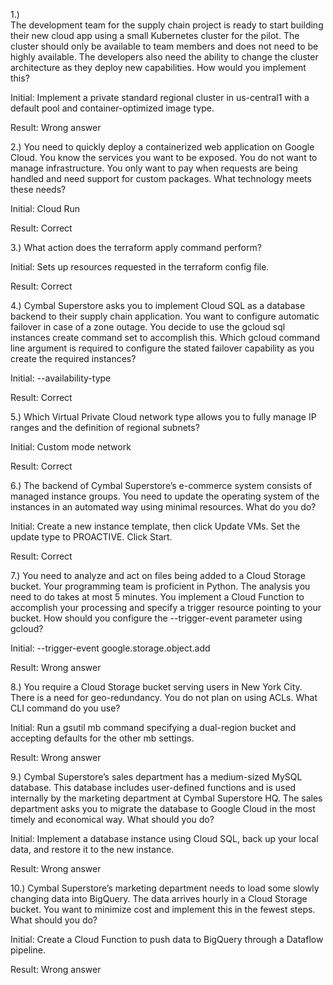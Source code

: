 1.)  
The development team for the supply chain project is ready to start building their new cloud app using a small Kubernetes cluster for the pilot. The cluster should only be available to team members and does not need to be highly available. The developers also need the ability to change the cluster architecture as they deploy new capabilities. How would you implement this?

Initial:
Implement a private standard regional cluster in us-central1 with a default pool and container-optimized image type.

Result: Wrong answer


2.)
You need to quickly deploy a containerized web application on Google Cloud. You know the services you want to be exposed. You do not want to manage infrastructure. You only want to pay when requests are being handled and need support for custom packages. What technology meets these needs?

Initial:
Cloud Run

Result: Correct

3.)
What action does the terraform apply command perform?

Initial:
Sets up resources requested in the terraform config file.

Result:
Correct


4.)
Cymbal Superstore asks you to implement Cloud SQL as a database backend to their supply chain application. You want to configure automatic failover in case of a zone outage. You decide to use the gcloud sql instances create command set to accomplish this. Which gcloud command line argument is required to configure the stated failover capability as you create the required instances?

Initial:
--availability-type

Result: Correct


5.) 
Which Virtual Private Cloud network type allows you to fully manage IP ranges and the definition of regional subnets?

Initial:
Custom mode network

Result:
Correct


6.) 
The backend of Cymbal Superstore’s e-commerce system consists of managed instance groups. You need to update the operating system of the instances in an automated way using minimal resources. What do you do?

Initial:
Create a new instance template, then click Update VMs. Set the update type to PROACTIVE. Click Start.

Result: Correct


7.) 
You need to analyze and act on files being added to a Cloud Storage bucket. Your programming team is proficient in Python. The analysis you need to do takes at most 5 minutes. You implement a Cloud Function to accomplish your processing and specify a trigger resource pointing to your bucket. How should you configure the --trigger-event parameter using gcloud?


Initial:
--trigger-event google.storage.object.add

Result: Wrong answer


8.)
You require a Cloud Storage bucket serving users in New York City. There is a need for geo-redundancy. You do not plan on using ACLs. What CLI command do you use?

Initial:
Run a gsutil mb command specifying a dual-region bucket and accepting defaults for the other mb settings.

Result: 
Wrong answer


9.)
Cymbal Superstore’s sales department has a medium-sized MySQL database. This database includes user-defined functions and is used internally by the marketing department at Cymbal Superstore HQ. The sales department asks you to migrate the database to Google Cloud in the most timely and economical way. What should you do?

Initial:
Implement a database instance using Cloud SQL, back up your local data, and restore it to the new instance.


Result:
Wrong answer


10.)
Cymbal Superstore’s marketing department needs to load some slowly changing data into BigQuery. The data arrives hourly in a Cloud Storage bucket. You want to minimize cost and implement this in the fewest steps. What should you do?

Initial:
Create a Cloud Function to push data to BigQuery through a Dataflow pipeline.

Result:
Wrong answer